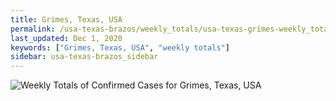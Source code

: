 ```yaml
---
title: Grimes, Texas, USA
permalink: /usa-texas-brazos/weekly_totals/usa-texas-grimes-weekly_totals.html
last_updated: Dec 1, 2020
keywords: ["Grimes, Texas, USA", "weekly totals"]
sidebar: usa-texas-brazos_sidebar
---
```


![Weekly Totals of Confirmed Cases for Grimes, Texas, USA](/covid_tracker/images/graphs/usa-texas-grimes-weekly_totals_graph.png)

